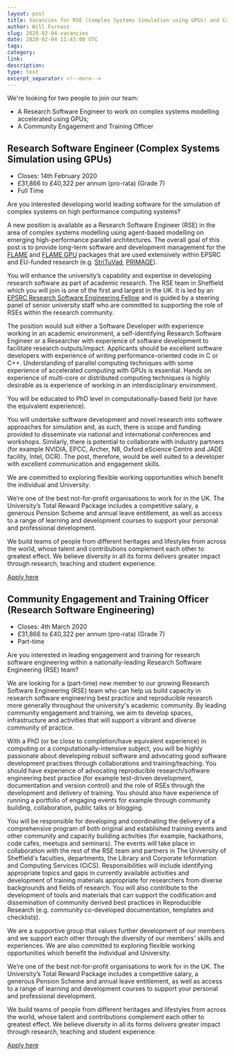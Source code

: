 ```yaml
---
layout: post
title: Vacancies for RSE (Complex Systems Simulation using GPUs) and Community Engagement and Training Officer 
author: Will Furnass
slug: 2020-02-04-vacancies
date: 2020-02-04 11:43:00 UTC
tags:
category:
link:
description:
type: text
excerpt_separator: <!--more-->
---
```


We're looking for two people to join our team: 

* A Research Software Engineer to work on complex systems modelling accelerated using GPUs;
* A Community Engagement and Training Officer 

<!--more-->

## Research Software Engineer (Complex Systems Simulation using GPUs)

* Closes: 14th February 2020
* £31,866 to £40,322 per annum (pro-rata) (Grade 7) 
* Full Time

Are you interested developing world leading software for the simulation of complex systems on high performance computing systems?

A new position is available as a Research Software Engineer (RSE)
in the area of complex systems modelling using agent-based modelling
on emerging high-performance parallel architectures.
The overall goal of this post is to provide long-term software and development management
for the [FLAME][flame] and [FLAME GPU][flame-gpu] packages
that are used extensively within EPSRC and EU-funded research (e.g. [StriTuVad][strituvad], [PRIMAGE][primage]).

You will enhance the university’s capability and expertise in developing research software as part of academic research.
The RSE team in Sheffield which you will join is one of the first and largest in the UK.
It is led by an [EPSRC Research Software Engineering Fellow][pr-epsrc]
and is guided by a steering panel of senior university staff
who are committed to supporting the role of RSEs within the research community.

The position would suit either a Software Developer with experience working in an academic environment,
a self-identifying Research Software Engineer
or a Researcher with experience of software development to facilitate research outputs/impact.
Applicants should be excellent software developers with experience of writing performance-oriented code in C or C++.
Understanding of parallel computing techniques with some experience of accelerated computing with GPUs is essential.
Hands on experience of multi-core or distributed computing techniques is highly desirable
as is experience of working in an interdisciplinary environment.

You will be educated to PhD level in computationally-based field (or have the equivalent experience).

You will undertake software development and novel research into software approaches for simulation
and, as such, there is scope and funding provided to disseminate via national and international conferences and workshops.
Similarly, there is potential to collaborate with industry partners
(for example NVIDIA, EPCC, Archer, N8, Oxford eScience Centre and JADE facility, Intel, OCR).
The post, therefore, would be well suited to a developer with excellent communication and engagement skills.

We are committed to exploring flexible working opportunities which benefit the individual and University.

We’re one of the best not-for-profit organisations to work for in the UK.
The University’s Total Reward Package includes a competitive salary,
a generous Pension Scheme
and annual leave entitlement,
as well as access to a range of learning and development courses to
support your personal and professional development.

We build teams of people from different heritages and lifestyles from across the world,
whose talent and contributions complement each other to greatest effect.
We believe diversity in all its forms delivers
greater impact through research, teaching and student experience.

[Apply here][gpu-specialist-ad]

## Community Engagement and Training Officer (Research Software Engineering)

* Closes: 4th March 2020
* £31,866 to £40,322 per annum (pro-rata) (Grade 7) 
* Part-time

Are you interested in leading engagement and training for research software engineering within a nationally-leading Research Software Engineering (RSE) team?

We are looking for a (part-time) new member to our growing Research Software Engineering (RSE) team
who can help us build capacity in research software engineering best practice
and reproducible research more generally throughout the university's academic community.
By leading community engagement and training,
we aim to develop spaces, infrastructure and activities
that will support a vibrant and diverse community of practice.

With a PhD (or be close to completion/have equivalent experience) in computing or a computationally-intensive subject,
you will be highly passionate about developing robust software
and advocating good software development practises through collaborations and training/teaching.
You should have experience of advocating reproducible research/software engineering best practice
(for example test-driven development, documentation and version control)
and the role of RSEs through the development and delivery of training.
You should also have experience of running a portfolio of engaging events
for example through community building, collaboration, public talks or blogging.

You will be responsible for developing and coordinating the delivery of a comprehensive program of
both original and established training events
and other community and capacity building activities
(for example, hackathons, code cafes, meetups and seminars).
The events will take place in collaboration with the rest of the RSE team and partners in 
The University of Sheffield's faculties, 
departments, 
the Library and 
Corporate Information and Computing Services (CiCS). 
Responsibilities will include 
identifying appropriate topics and gaps in currently available activities and 
development of training materials appropriate for researchers from diverse backgrounds and fields of research.
You will also contribute to the development of tools and materials
that can support the codification and dissemination of community derived best practices in Reproducible Research
(e.g. community co-developed documentation, templates and checklists).

We are a supportive group that values further development of our members
and we support each other through the diversity of our members' skills and experiences.
We are also committed to exploring flexible working opportunities which benefit the individual and University.

We’re one of the best not-for-profit organisations to work for in the UK.
The University’s Total Reward Package includes a competitive salary,
a generous Pension Scheme
and annual leave entitlement,
as well as access to a range of learning and development courses to
support your personal and professional development.

We build teams of people from different heritages and lifestyles from across the world,
whose talent and contributions complement each other to greatest effect.
We believe diversity in all its forms delivers
greater impact through research, teaching and student experience.

[Apply here][community-officer-ad]

[community-officer-ad]: https://www.jobs.ac.uk/job/BYK917/community-engagement-and-training-officer-research-software-engineering
[flame-gpu]: http://www.flamegpu.com/
[flame]: http://flame.ac.uk/
[gpu-specialist-ad]: https://www.jobs.ac.uk/job/BYA115/research-software-engineer-complex-systems-simulation-using-gpus
[strituvad]: https://www.strituvad.eu/
[primage]: https://www.primageproject.eu/
[pr-epsrc]: https://epsrc.ukri.org/about/people/paul-richmond/
